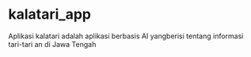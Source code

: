# kalatari_app
Aplikasi kalatari adalah aplikasi berbasis AI yangberisi tentang informasi tari-tari an di Jawa Tengah
